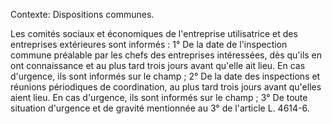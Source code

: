 Contexte: Dispositions communes.

Les comités sociaux et économiques de l'entreprise utilisatrice et des entreprises extérieures sont informés : 1° De la date de l'inspection commune préalable par les chefs des entreprises intéressées, dès qu'ils en ont connaissance et au plus tard trois jours avant qu'elle ait lieu. En cas d'urgence, ils sont informés sur le champ ; 2° De la date des inspections et réunions périodiques de coordination, au plus tard trois jours avant qu'elles aient lieu. En cas d'urgence, ils sont informés sur le champ ; 3° De toute situation d'urgence et de gravité mentionnée au 3° de l'article L. 4614-6.